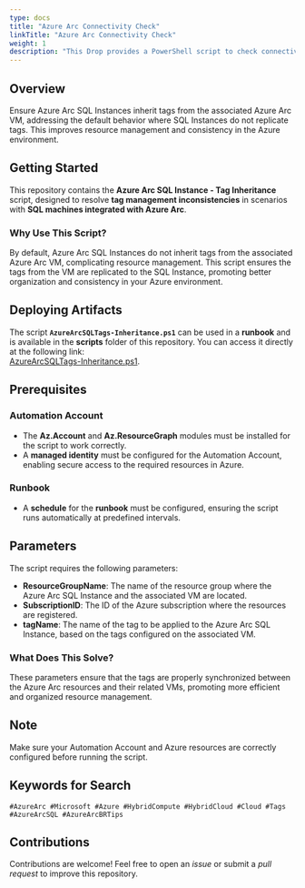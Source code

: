 ```yaml
---
type: docs
title: "Azure Arc Connectivity Check"
linkTitle: "Azure Arc Connectivity Check"
weight: 1
description: "This Drop provides a PowerShell script to check connectivity and DNS resolution of required Azure Arc endpoints. It tests static and dynamic endpoints, validates azcmagent.exe execution, and generates a log to help diagnose connectivity issues in hybrid environments.">
---
```


## Overview  
Ensure Azure Arc SQL Instances inherit tags from the associated Azure Arc VM, addressing the default behavior where SQL Instances do not replicate tags. This improves resource management and consistency in the Azure environment.

## Getting Started

This repository contains the **Azure Arc SQL Instance - Tag Inheritance** script, designed to resolve **tag management inconsistencies** in scenarios with **SQL machines integrated with Azure Arc**.

### Why Use This Script?  
By default, Azure Arc SQL Instances do not inherit tags from the associated Azure Arc VM, complicating resource management. This script ensures the tags from the VM are replicated to the SQL Instance, promoting better organization and consistency in your Azure environment.

## Deploying Artifacts

The script **`AzureArcSQLTags-Inheritance.ps1`** can be used in a **runbook** and is available in the **scripts** folder of this repository. You can access it directly at the following link:  
[AzureArcSQLTags-Inheritance.ps1](https://raw.githubusercontent.com/fabiotreze/AzureArcBRTips/refs/heads/main/azure_arc_jumpstart_drops/script_automation/AzureArcSQLTags-Inheritance/AzureArcSQLTags-Inheritance.ps1).

## Prerequisites

### Automation Account
- The **Az.Account** and **Az.ResourceGraph** modules must be installed for the script to work correctly.  
- A **managed identity** must be configured for the Automation Account, enabling secure access to the required resources in Azure.  

### Runbook
- A **schedule** for the **runbook** must be configured, ensuring the script runs automatically at predefined intervals.  

## Parameters

The script requires the following parameters:

- **ResourceGroupName**: The name of the resource group where the Azure Arc SQL Instance and the associated VM are located.  
- **SubscriptionID**: The ID of the Azure subscription where the resources are registered.  
- **tagName**: The name of the tag to be applied to the Azure Arc SQL Instance, based on the tags configured on the associated VM.  

### What Does This Solve?  
These parameters ensure that the tags are properly synchronized between the Azure Arc resources and their related VMs, promoting more efficient and organized resource management.

## Note
Make sure your Automation Account and Azure resources are correctly configured before running the script.

## Keywords for Search  
`#AzureArc #Microsoft #Azure #HybridCompute #HybridCloud #Cloud #Tags #AzureArcSQL #AzureArcBRTips`

## Contributions

Contributions are welcome! Feel free to open an _issue_ or submit a _pull request_ to improve this repository.